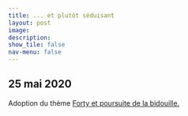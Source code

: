 ```yaml
---
title: ... et plutôt séduisant
layout: post
image:
description: 
show_tile: false
nav-menu: false
---
```

<h2>25 mai 2020</h2>

<p>Adoption du thème <a href="https://github.com/andrewbanchich/forty-jekyll-theme">Forty et poursuite de la bidouille.</p>
